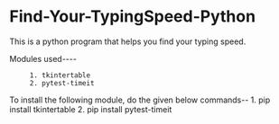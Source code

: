 # Find-Your-TypingSpeed-Python
This is a python program that helps you find your typing speed. 

Modules used----

         1. tkintertable 
         2. pytest-timeit
         
To install the following module, do the given below commands--
          1. pip install tkintertable
          2. pip install pytest-timeit
          
         
